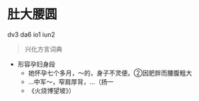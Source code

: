 # 肚大腰圆
dv3 da6 io1 iun2
> 兴化方言词典
- 形容孕妇身段
  - 她怀孕七个多月，～的，身子不灵便。②因肥胖而腰腹粗大
  - …中军～，窄肩厚背，…（扬一
  - 《火烧博望坡》）
